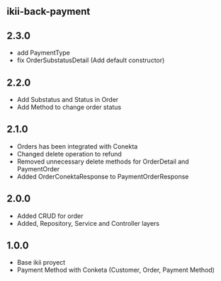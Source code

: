 ## ikii-back-payment

## 2.3.0
* add PaymentType
* fix OrderSubstatusDetail (Add default constructor) 

## 2.2.0
* Add Substatus and Status in Order
* Add Method to change order status

## 2.1.0
* Orders has been integrated with Conekta
* Changed delete operation to refund
* Removed unnecessary delete methods for OrderDetail and PaymentOrder
* Added OrderConektaResponse to PaymentOrderResponse

## 2.0.0
* Added CRUD for order
* Added, Repository, Service and Controller layers


## 1.0.0
* Base ikii proyect
* Payment Method with Conketa (Customer, Order, Payment Method)



